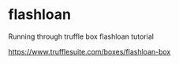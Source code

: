 # flashloan
Running through truffle box flashloan tutorial


https://www.trufflesuite.com/boxes/flashloan-box

